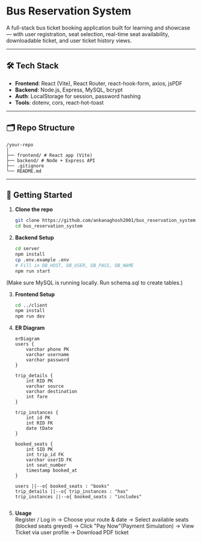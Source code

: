 # Bus Reservation System

A full-stack bus ticket booking application built for learning and showcase — with user registration, seat selection, real-time seat availability, downloadable ticket, and user ticket history views.

---

## 🛠️ Tech Stack

- **Frontend**: React (Vite), React Router, react-hook-form, axios, jsPDF
- **Backend**: Node.js, Express, MySQL, bcrypt
- **Auth**: LocalStorage for session, password hashing
- **Tools**: dotenv, cors, react-hot-toast

---

## 🗂️ Repo Structure

    /your-repo
    │
    ├── frontend/ # React app (Vite)
    ├── backend/ # Node + Express API
    ├── .gitignore
    └── README.md

---

## 🚀 Getting Started

1. **Clone the repo**  
   ```bash
   git clone https://github.com/ankanaghosh2001/bus_reservation_system.git
   cd bus_reservation_system
2. **Backend Setup**
    ```bash
    cd server
    npm install
    cp .env.example .env
    # Fill in DB_HOST, DB_USER, DB_PASS, DB_NAME
    npm run start
    
(Make sure MySQL is running locally. Run schema.sql to create tables.) 
   
3. **Frontend Setup**
    ```bash
    cd ../client
    npm install
    npm run dev

4. **ER Diagram**
    ```mermaid
    erDiagram
    users {
        varchar phone PK
        varchar username
        varchar password
    }

    trip_details {
        int RID PK
        varchar source
        varchar destination
        int fare
    }

    trip_instances {
        int id PK
        int RID FK
        date tDate
    }

    booked_seats {
        int SID PK
        int trip_id FK
        varchar userID FK
        int seat_number
        timestamp booked_at
    }

    users ||--o{ booked_seats : "books"
    trip_details ||--o{ trip_instances : "has"
    trip_instances ||--o{ booked_seats : "includes"


5. **Usage**  
    Register / Log in → Choose your route & date → Select available seats (blocked seats greyed) → Click "Pay Now"(Payment Simulation) → View Ticket via user profile → Download PDF ticket


